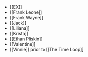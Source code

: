 - [[EX]]
- [[Frank Leone]]
- [[Frank Wayne]]
- [[Jack]]
- [[Liliana]]
- [[Krista]]
- [[Ethan Pliskin]]
- [[Valentine]]
- [[Vinnie]] prior to [[The Time Loop]]